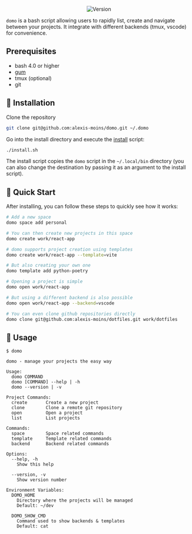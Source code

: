 <div align='center'>

![Version](https://img.shields.io/badge/version-1.8.4-blue.svg)

</div>

`domo` is a bash script allowing users to rapidly list, create and navigate between your projects. It integrate with different backends (tmux, vscode) for convenience.

## Prerequisites

- bash 4.0 or higher
- [gum](https://github.com/charmbracelet/gum)
- tmux (optional)
- git


## 🧰 Installation

Clone the repository
```bash
git clone git@github.com:alexis-moins/domo.git ~/.domo
```

Go into the install directory and execute the [install](install.sh) script:
```bash
./install.sh
```

The install script copies the `domo` script in the `~/.local/bin` directory (you can also change the destination by passing it as an argument to the install script).

## 🌱 Quick Start

After installing, you can follow these steps to quickly see how it works:

```bash
# Add a new space
domo space add personal

# You can then create new projects in this space
domo create work/react-app

# domo supports project creation using templates
domo create work/react-app --template=vite

# But also creating your own one
domo template add python-poetry

# Opening a project is simple
domo open work/react-app

# But using a different backend is also possible
domo open work/react-app --backend=vscode

# You can even clone github repositories directly
domo clone git@github.com:alexis-moins/dotfiles.git work/dotfiles
```

## 🚦 Usage

```
$ domo

domo - manage your projects the easy way

Usage:
  domo COMMAND
  domo [COMMAND] --help | -h
  domo --version | -v

Project Commands:
  create       Create a new project
  clone        Clone a remote git repository
  open         Open a project
  list         List projects

Commands:
  space        Space related commands
  template     Template related commands
  backend      Backend related commands

Options:
  --help, -h
    Show this help

  --version, -v
    Show version number

Environment Variables:
  DOMO_HOME
    Directory where the projects will be managed
    Default: ~/dev

  DOMO_SHOW_CMD
    Command used to show backends & templates
    Default: cat
```
